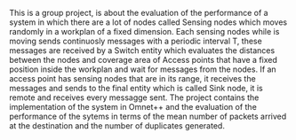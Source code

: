 This is a group project, is about the evaluation of the performance of a system in which there are a lot of nodes called Sensing nodes which moves randomly in a workplan of a fixed dimension.
Each sensing nodes while is moving sends continuosly messages with a periodic interval T, these messages are received by a Switch entity which evaluates the distances between the nodes and coverage area of Access points that have a fixed position inside the workplan and wait for messages from the nodes.
If an access point has sensing nodes that are in its range, it receives the messages and sends to the final entity which is called Sink node, it is remote and receives every messagge sent.
The project contains the implementation of the system in Omnet++ and the evaluation of the performance of the sytems in terms of the mean number of packets arrived at the destination and the number of duplicates generated.
